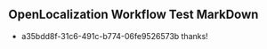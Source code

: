 ## OpenLocalization Workflow Test MarkDown
* a35bdd8f-31c6-491c-b774-06fe9526573b 
thanks!<!--HONumber=Mar16_HO4-->
